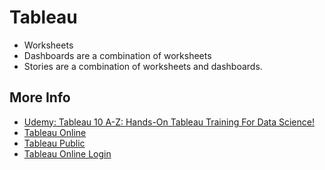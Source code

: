 # Tableau


- Worksheets
- Dashboards are a combination of worksheets
- Stories are a combination of worksheets and dashboards.





## More Info

- [Udemy: Tableau 10 A-Z: Hands-On Tableau Training For Data Science!](https://www.udemy.com/tableau10/)
- [Tableau Online](https://www.tableau.com/products/cloud-bi)
- [Tableau Public](https://public.tableau.com/en-us/s/)
- [Tableau Online Login](https://sso.online.tableau.com/public/idp/SSO)